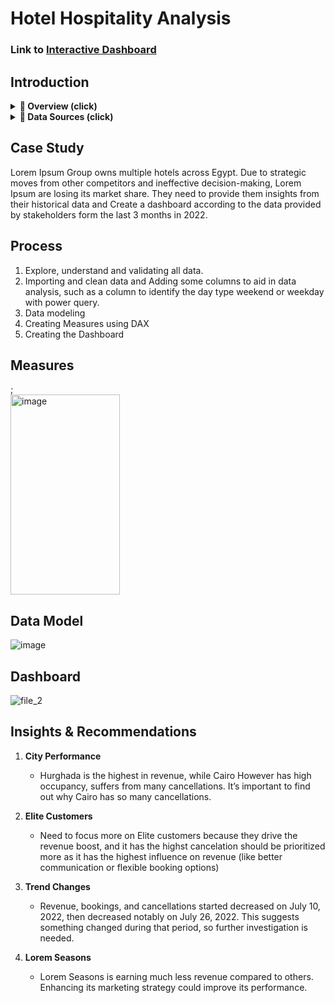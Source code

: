 # Hotel Hospitality Analysis

### Link to [Interactive Dashboard](https://www.novypro.com/profile_about/ibrahim-saiied-1?Popup=memberProject&Data=1740543412374x486468345160050240)

## Introduction
<details>
   <summary><strong>📌 Overview   (click)</strong></summary>
   
   ### Overview
This Power BI project provides a detailed analysis of Lorem Ipsum Group's performance, covering revenue, occupancy rates, booking trends. The analysis aims to uncover insights across various properties and cities, offering data-driven recommendations to enhance revenue generation, optimize occupancy, and improve overall operational efficiency
</details>

<details>
   <summary><strong>📂 Data Sources   (click)</strong></summary>
   
### Data Sources
The primary dataset used for this analysis is the "fact_bookings.csv" file containing detailed information about each booking made by the cusomers

**▼  Dataset Files** [[Download]](https://raw.githubusercontent.com/ibrahim-saiied/Hotel-Hospitality-Analysis/refs/heads/main/Data%20Set.rar)
1. Dim_date File
   - <ins>date</ins> : This column represents the dates present in May, June and July.
   - <ins>mmm yy</ins> : This column represents the date in the format of mmm yy.
2. Dim_hotels File
   - <ins>property_id</ins> : This column represents the Unique ID for each of the hotels.
   - <ins>property_name</ins> : This column represents the name of each hotel.
   - <ins>category</ins> : This column determines which class[Luxury, Business] a particular hotel/property belongs to.
   - <ins>city</ins> : This column represents where the particular hotel/property resides in.
3. Dim_rooms File
   - <ins>room_id</ins> : This column represents the type of room[RT1, RT2, RT3, RT4] in a hotel.
   - <ins>room_class</ins> : This column represents to which class[Standard, Elite, Premium, Presidential] particular room type belongs.

4. Fact_aggregated_bookings File
   - <ins>property_id</ins> : This column represents the Unique ID for each of the hotels.
   - <ins>check_in_date</ins> : This column represents all the check_in_dates of the customers.
   - <ins>room_category</ins> : This column represents the type of room[RT1, RT2, RT3, RT4] in a hotel.
   - <ins>successful_bookings</ins> : This column represents all the successful room bookings that happen for a particular room type in that hotel on that particular date.
   - <ins>capacity</ins> : This column represents the maximum count of rooms available for a particular room type in that hotel on that particular date.
5. Fact_bookings File
   - <ins>booking_id</ins> : This column represents the Unique Booking ID for each customer when they booked their rooms.
   - <ins>property_id</ins> : This column represents the Unique ID for each of the hotels
   - <ins>booking_date</ins> : This column represents the date on which the customer booked their rooms.
   - <ins>check_in_date</ins> : This column represents the date on which the customer check-in(entered) at the hotel.
   - <ins>check_out_date</ins> : This column represents the date on which the customer check-out(left) of the hotel.
   - <ins>no_guests</ins> : This column represents the number of guests who stayed in a particular room in that hotel.
   - <ins>room_category</ins> : This column represents the type of room[RT1, RT2, RT3, RT4] in a hotel.
   - <ins>booking_platform</ins> : This column represents in which way the customer booked his room.
   - <ins>ratings_given</ins> : This column represents the ratings given by the customer for hotel services.
   - <ins>booking_status</ins> : This column shows whether the customer cancelled their booking [Cancelled], completed their stay [Checked Out], or did not show up [No show].
   - <ins>revenue_generated</ins> : This column represents the amount of money generated by the hotel from a particular customer.
   - <ins>revenue_realized</ins> : This column shows the final revenue for the hotel based on the booking status. If cancelled, 40% is refunded to the customer; if Checked Out/No show, the hotel keeps the full amount.
</details>

## Case Study
Lorem Ipsum Group owns multiple hotels across Egypt. Due to strategic moves from other competitors and ineffective decision-making, Lorem Ipsum are losing its market share.
They need to provide them insights from their historical data and Create a dashboard according to the data provided by stakeholders form the last 3 months in 2022.

## Process
1) Explore, understand and validating all data.
2) Importing and clean data and Adding some columns to aid in data analysis, such as a column to identify the day type weekend or weekday with power query. 
3) Data modeling
4) Creating Measures using DAX
5) Creating the Dashboard

## Measures
;
<img src="https://github.com/user-attachments/assets/cb3a363e-c8ab-48dd-927b-0d9092c9ef8f" alt="image" width="175" height="320" style="display: block; margin: 0;">

## Data Model
![image](https://github.com/user-attachments/assets/05a73c82-d1ea-44e2-bda2-58739c0c8f91)

## Dashboard
![file_2](https://github.com/user-attachments/assets/98de9529-d1af-4518-a918-48f9cb60a34a)


## Insights & Recommendations
1) **City Performance**
   - Hurghada is the highest in revenue, while Cairo However has high occupancy, suffers from many cancellations. It’s important to find out why Cairo has so many cancellations.

2) **Elite Customers**
   - Need to focus more on Elite customers because they drive the revenue boost, and it has the highst cancelation should be prioritized more as it has the highest influence on revenue
(like better communication or flexible booking options)

3) **Trend Changes**
   - Revenue, bookings, and cancellations started decreased on July 10, 2022, then decreased notably on July 26, 2022. This suggests something changed during that period, so further investigation is needed.

4) **Lorem Seasons**
   - Lorem Seasons is earning much less revenue compared to others. Enhancing its marketing strategy could improve its performance.









